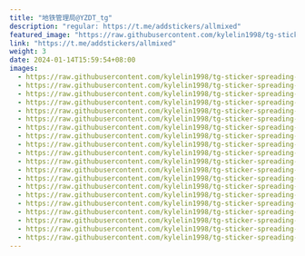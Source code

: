 ```yaml
---
title: "地铁管理局@YZDT_tg"
description: "regular: https://t.me/addstickers/allmixed"
featured_image: "https://raw.githubusercontent.com/kylelin1998/tg-sticker-spreading-worldwide-images/main/img/479e69e7-22f8-4de8-ace1-813bd757d1b2.jpg"
link: "https://t.me/addstickers/allmixed"
weight: 3
date: 2024-01-14T15:59:54+08:00
images:
  - https://raw.githubusercontent.com/kylelin1998/tg-sticker-spreading-worldwide-images/main/img/479e69e7-22f8-4de8-ace1-813bd757d1b2.jpg
  - https://raw.githubusercontent.com/kylelin1998/tg-sticker-spreading-worldwide-images/main/img/23c207e1-c4fc-4641-a1c6-a6c93c6c6df9.jpg
  - https://raw.githubusercontent.com/kylelin1998/tg-sticker-spreading-worldwide-images/main/img/171330d7-d871-42ce-9772-e6c0a2fd9646.jpg
  - https://raw.githubusercontent.com/kylelin1998/tg-sticker-spreading-worldwide-images/main/img/0697638c-5c95-44c3-8c7c-df88b223e75a.jpg
  - https://raw.githubusercontent.com/kylelin1998/tg-sticker-spreading-worldwide-images/main/img/550c10be-c14a-47d5-aaf8-8b1feee90645.jpg
  - https://raw.githubusercontent.com/kylelin1998/tg-sticker-spreading-worldwide-images/main/img/816db39e-7bb1-4818-bb1e-82bb47d88e42.jpg
  - https://raw.githubusercontent.com/kylelin1998/tg-sticker-spreading-worldwide-images/main/img/411794cf-c6bc-40d6-8d65-97a5a90a0933.jpg
  - https://raw.githubusercontent.com/kylelin1998/tg-sticker-spreading-worldwide-images/main/img/3f080d68-6cd9-449f-8297-441435a0d36d.jpg
  - https://raw.githubusercontent.com/kylelin1998/tg-sticker-spreading-worldwide-images/main/img/bec6c09b-21b0-419d-a240-1112d246af6e.jpg
  - https://raw.githubusercontent.com/kylelin1998/tg-sticker-spreading-worldwide-images/main/img/889b0c7e-75b3-4347-93e9-ddbfe145eff6.jpg
  - https://raw.githubusercontent.com/kylelin1998/tg-sticker-spreading-worldwide-images/main/img/6d57341f-e675-4bb4-9bd9-a52d9dbba72a.jpg
  - https://raw.githubusercontent.com/kylelin1998/tg-sticker-spreading-worldwide-images/main/img/ff851ab7-e0c2-460c-8d64-3e2a1be13266.jpg
  - https://raw.githubusercontent.com/kylelin1998/tg-sticker-spreading-worldwide-images/main/img/00039f75-7393-45c3-88cd-bd3648088a42.jpg
  - https://raw.githubusercontent.com/kylelin1998/tg-sticker-spreading-worldwide-images/main/img/fdb5121d-a61a-4c44-989a-7286f44090de.jpg
  - https://raw.githubusercontent.com/kylelin1998/tg-sticker-spreading-worldwide-images/main/img/512f88a4-5b27-4476-b5aa-9c13943236b7.jpg
  - https://raw.githubusercontent.com/kylelin1998/tg-sticker-spreading-worldwide-images/main/img/4ebf4f14-ab82-41c7-8fbe-0c8ec9b3dda2.jpg
  - https://raw.githubusercontent.com/kylelin1998/tg-sticker-spreading-worldwide-images/main/img/ddeb2ea8-73ff-41a4-a97c-509a4b32f5fb.jpg
  - https://raw.githubusercontent.com/kylelin1998/tg-sticker-spreading-worldwide-images/main/img/666ae517-d011-4e38-887f-71701b95390a.jpg
  - https://raw.githubusercontent.com/kylelin1998/tg-sticker-spreading-worldwide-images/main/img/db18071c-e032-4624-82bb-a0b60f556693.jpg
  - https://raw.githubusercontent.com/kylelin1998/tg-sticker-spreading-worldwide-images/main/img/1c22f5e7-ed07-498b-b1ef-a2d51193c9e0.jpg
---
```

